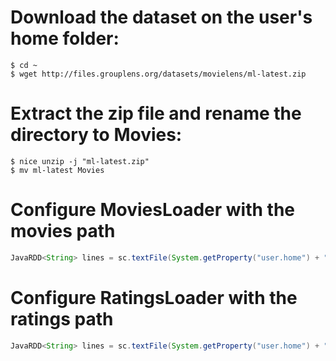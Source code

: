 # Download the dataset on the user's home folder:

```
$ cd ~
$ wget http://files.grouplens.org/datasets/movielens/ml-latest.zip
```

# Extract the zip file and rename the directory to Movies:

```
$ nice unzip -j "ml-latest.zip"
$ mv ml-latest Movies
``` 

# Configure MoviesLoader with the movies path

```java
JavaRDD<String> lines = sc.textFile(System.getProperty("user.home") + "/Movies/movies.csv")
```

# Configure RatingsLoader with the ratings path

```java
JavaRDD<String> lines = sc.textFile(System.getProperty("user.home") + "/Movies/ratings.csv")
```
